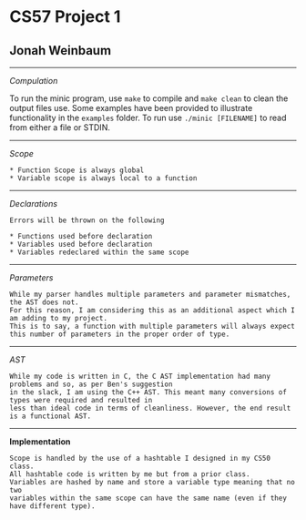 # CS57 Project 1

<h2>Jonah Weinbaum</h2>

<hr></hr>

*Compulation*

   To run the minic program, use `make` to compile and `make clean` to clean the output files use. 
   Some examples have been provided to illustrate functionality in the `examples` folder. 
   To run use `./minic [FILENAME]` to read from either a file or STDIN.

<hr></hr>


*Scope*

    * Function Scope is always global
    * Variable scope is always local to a function 
    
<hr></hr>

*Declarations*

    Errors will be thrown on the following 

    * Functions used before declaration
    * Variables used before declaration
    * Variables redeclared within the same scope
<hr></hr>

*Parameters*

    While my parser handles multiple parameters and parameter mismatches, the AST does not. 
    For this reason, I am considering this as an additional aspect which I am adding to my project. 
    This is to say, a function with multiple parameters will always expect this number of parameters in the proper order of type. 

<hr></hr>

*AST*

    While my code is written in C, the C AST implementation had many problems and so, as per Ben's suggestion
    in the slack, I am using the C++ AST. This meant many conversions of types were required and resulted in 
    less than ideal code in terms of cleanliness. However, the end result is a functional AST. 

<hr></hr>

**Implementation**

    Scope is handled by the use of a hashtable I designed in my CS50 class. 
    All hashtable code is written by me but from a prior class. 
    Variables are hashed by name and store a variable type meaning that no two 
    variables within the same scope can have the same name (even if they have different type).
